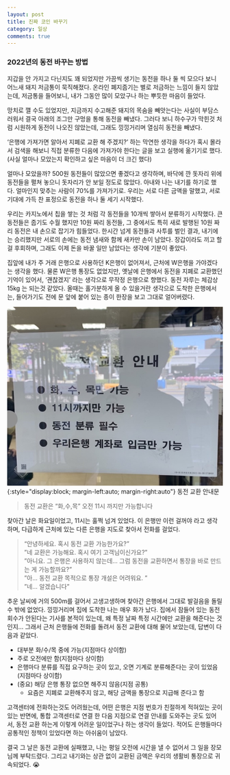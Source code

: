 ```yaml
---
layout: post
title: 진짜 코인 바꾸기
category: 일상
comments: true
---
```


### 2022년의 동전 바꾸는 방법

지갑을 안 가지고 다닌지도 꽤 되었지만 가끔씩 생기는 동전을 하나 둘 씩 모으다 보니 어느새 돼지 저금통이 묵직해졌다.  온라인 폐지줍기는 별로 저금하는 느낌이 들지 않았는데, 저금통을 들어보니, 내가 그동안 많이 모았구나 하는 뿌듯한 마음이 들었다.

망치로 깰 수도 있었지만, 지금까지 수고해준 돼지의 목숨을 빼앗는다는 사실이 부담스러워서 결국 아래의 조그만 구멍을 통해 동전을 빼냈다. 그러다 보니 하수구가 막힌것 처럼 시원하게 동전이 나오진 않았는데, 그래도 낑낑거리며 열심히 동전을 빼냈다.

‘은행에 가져가면 알아서 지폐로 교환 해 주겠지?’ 하는 막연한 생각을 하다가 혹시 몰라서 검색을 해보니 직접 분류한 다음에 가져가야 한다는 글을 보고 실행에 옮기기로 했다.(사실 얼마나 모았는지 확인하고 싶은 마음이 더 크긴 했다)

얼마나 모았을까? 500원 동전들이 많았으면 좋겠다고 생각하며, 바닥에 깐 돗자리 위에 동전들을 펼쳐 놓으니 돗자리가 안 보일 정도로 많았다. 아내와 나는 내기를 하기로 했다. 얼마인지 맞추는 사람이 70%를 가져가기로. 우리는 서로 다른 금액을 말했고, 서로 기대에 가득 찬 표정으로 동전을 하나 둘 세기 시작했다. 

우리는 카지노에서 칩을 쌓는 것 처럼 각 동전들을 10개씩 쌓아서 분류하기 시작했다. 큰 동전들은 줍기도 수월 했지만 10원 짜리 동전들, 그 중에서도 특히 새로 발행된 10원 짜리 동전은 내 손으로 잡기가 힘들었다. 한시간 넘게 동전들과 사투를 벌인 결과, 내기에는 승리했지만 서로의 손에는 동전 냄새와 함께 새카만 손이 남았다. 장갑이라도 끼고 할 걸 후회하며, 그래도 이제 돈을 바꿀 일만 남았다는 생각에 기분이 좋았다.

집앞에 내가 주 거래 은행으로 사용하던 K은행이 없어져서, 근처에 W은행을 가야겠다는 생각을 했다. 물론 W은행 통장도 없었지만, 옛날에 은행에서 동전을 지폐로 교환했던 기억이 있어서, ‘괜찮겠지’ 라는 생각으로 무작정 은행으로 향했다. 동전 자루는 체감상 15kg 는 되는것 같았다. 올때는 홀가분하게 올 수 있을거란 생각으로 도착한 은행에서는, 들어가기도 전에 문 앞에 붙어 있는 종이 한장을 보고 그대로 얼어버렸다.

<img src="/assets/images/2023-01/coin_resized.jpeg" class="img-fluid img-thumbnail" alt="동전 교환 안내문">{:style="display:block; margin-left:auto; margin-right:auto"}
<span class="caption text-muted">동전 교환 안내문</span>

> 동전 교환은 “화,수,목” 오전 11시 까지만 가능합니다

찾아간 날은 화요일이었고, 11시는 훌쩍 넘겨 있었다. 이 은행만 이런 걸꺼야 라고 생각하며, 다급하게 근처에 있는 다른 은행을 지도로 찾아서 전화를 걸었다.

> “안녕하세요. 혹시 동전 교환 가능한가요?”  
”네 교환은 가능해요. 혹시 여기 고객님이신가요?”  
”아니요. 그 은행은 사용하지 않는데… 그럼 동전을 교환하면서 통장을 바로 만드는 게 가능할까요?”  
”아… 동전 교환 목적으로 통장 개설은 어려워요. ”  
”네… 알겠습니다”
> 

추운 날씨에 거의 500m를 걸어서 고생고생하며 찾아간 은행에서 그대로 발걸음을 돌릴 수 밖에 없었다. 낑낑거리며 집에 도착한 나는 매우 화가 났다. 집에서 잠들어 있는 동전 회수가 안된다는 기사를 본적이 있는데, 왜 특정 날짜 특정 시간에만 교환을 해준다는 것인지… 그래서 근처 은행들에 전화를 돌려서 동전 교환에 대해 물어 보았는데, 답변이 다음과 같았다.

- 대부분 화/수/목 중에 가능(지점마다 상이함)
- 주로 오전에만 함(지점마다 상이함)
- 은행마다 분류를 직접 요구하는 곳이 있고, 오면 기계로 분류해준다는 곳이 있었음(지점마다 상이함)
- (중요) 해당 은행 통장 없으면 해주지 않음(지점 공통)
    - 요즘은 지폐로 교환해주지 않고, 해당 금액을 통장으로 지급해 준다고 함

고객센터에 전화하는것도 어려웠는데,  어떤 은행은 지점 번호가 친절하게 적혀있는 곳이 있는 반면에, 통합 고객센터로 연결 한 다음 지점으로 연결 안내를 도와주는 곳도 있어서, 동전 교환 하는게 이렇게 어려운 일이었구나 하는 생각이 들었다. 적어도 은행들마다 공통적인 정책이 있었다면 하는 아쉬움이 남았다. 

결국 그 날은 동전 교환에 실패했고, 나는 평일 오전에 시간을 낼 수 없어서 그 일을 장모님께 부탁드렸다. 그리고 내기와는 상관 없이 교환된 금액은 우리의  생활비 통장으로 귀속되었다. 😭